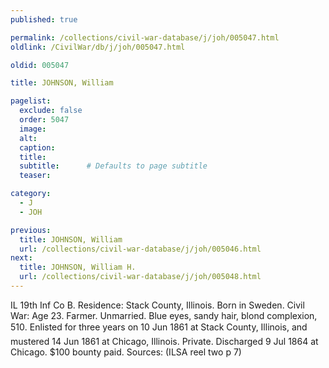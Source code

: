 ```yaml
---
published: true

permalink: /collections/civil-war-database/j/joh/005047.html
oldlink: /CivilWar/db/j/joh/005047.html

oldid: 005047

title: JOHNSON, William

pagelist:
  exclude: false
  order: 5047
  image: 
  alt:
  caption:
  title:
  subtitle:      # Defaults to page subtitle
  teaser:

category: 
  - J 
  - JOH

previous:
  title: JOHNSON, William
  url: /collections/civil-war-database/j/joh/005046.html  
next:
  title: JOHNSON, William H.
  url: /collections/civil-war-database/j/joh/005048.html   
---
```

IL 19th Inf Co B. Residence: Stack County, Illinois. Born in Sweden. Civil War: Age 23. Farmer. Unmarried. Blue eyes, sandy hair, blond complexion, 5&#146;10&#148;. Enlisted for three years on 10 Jun 1861 at Stack County, Illinois, and mustered 14 Jun 1861 at Chicago, Illinois. Private. Discharged 9 Jul 1864 at Chicago. $100 bounty paid. Sources: (ILSA reel two p 7)